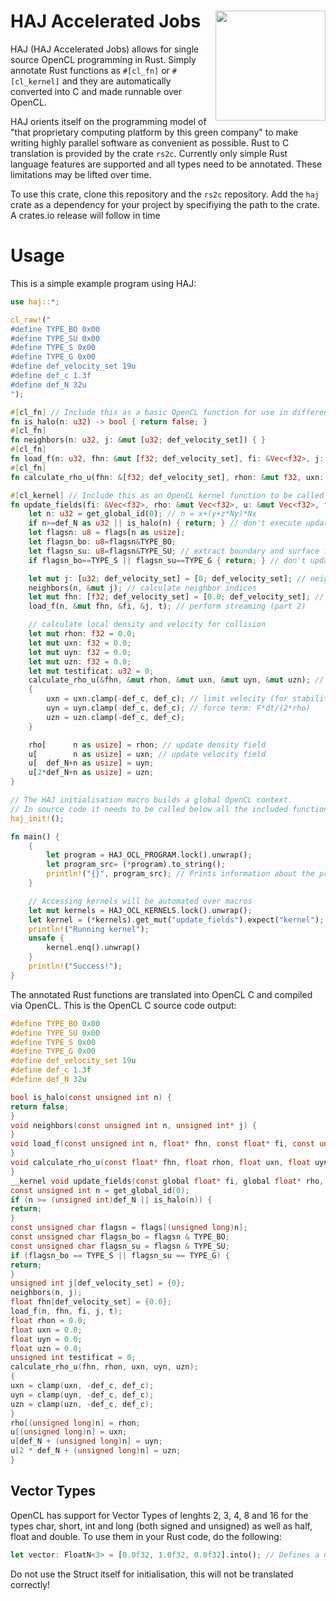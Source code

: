 <h1> HAJ Accelerated Jobs <img align="right" src="https://github.com/user-attachments/assets/ff9a905f-ffe7-4c44-90e3-bdab747b1889" width="176px" float="left"></h1>

HAJ (HAJ Accelerated Jobs) allows for single source OpenCL programming in Rust. Simply annotate Rust
functions as `#[cl_fn]` or `#[cl_kernel]` and they are automatically converted into C and made runnable
over OpenCL.

HAJ orients itself on the programming model of "that proprietary computing platform by this green company"
to make writing highly parallel software as convenient as possible. Rust to C translation is provided
by the crate `rs2c`. Currently only simple Rust language features are supported and all types need to
be annotated. These limitations may be lifted over time.

To use this crate, clone this repository and the `rs2c` repository. Add the `haj` crate as a dependency
for your project by specifiying the path to the crate. A crates.io release will follow in time

# Usage

This is a simple example program using HAJ:

```rust
use haj::*;

cl_raw!("
#define TYPE_BO 0x00
#define TYPE_SU 0x00
#define TYPE_S 0x00
#define TYPE_G 0x00
#define def_velocity_set 19u
#define def_c 1.3f
#define def_N 32u
");

#[cl_fn] // Include this as a basic OpenCL function for use in different OpenCL code
fn is_halo(n: u32) -> bool { return false; }
#[cl_fn]
fn neighbors(n: u32, j: &mut [u32; def_velocity_set]) { }
#[cl_fn]
fn load_f(n: u32, fhn: &mut [f32; def_velocity_set], fi: &Vec<f32>, j: &[u32; def_velocity_set], t: u64) { }
#[cl_fn]
fn calculate_rho_u(fhn: &[f32; def_velocity_set], rhon: &mut f32, uxn: &mut f32, uyn: &mut f32, uzn: &mut f32) {}

#[cl_kernel] // Include this as an OpenCL kernel function to be called in parallel
fn update_fields(fi: &Vec<f32>, rho: &mut Vec<f32>, u: &mut Vec<f32>, flags: &Vec<u8>, t: u64, fx: f32, fy: f32, fz: f32) {
    let n: u32 = get_global_id(0); // n = x+(y+z*Ny)*Nx
    if n>=def_N as u32 || is_halo(n) { return; } // don't execute update_fields() on halo
    let flagsn: u8 = flags[n as usize];
    let flagsn_bo: u8=flagsn&TYPE_BO;
    let flagsn_su: u8=flagsn&TYPE_SU; // extract boundary and surface flags
    if flagsn_bo==TYPE_S || flagsn_su==TYPE_G { return; } // don't update fields for boundary or gas lattice points

    let mut j: [u32; def_velocity_set] = [0; def_velocity_set]; // neighbor indices
    neighbors(n, &mut j); // calculate neighbor indices
    let mut fhn: [f32; def_velocity_set] = [0.0; def_velocity_set]; // local DDFs
    load_f(n, &mut fhn, &fi, &j, t); // perform streaming (part 2)

    // calculate local density and velocity for collision
    let mut rhon: f32 = 0.0;
    let mut uxn: f32 = 0.0;
    let mut uyn: f32 = 0.0;
    let mut uzn: f32 = 0.0;
    let mut testificat: u32 = 0;
    calculate_rho_u(&fhn, &mut rhon, &mut uxn, &mut uyn, &mut uzn); // calculate density and velocity fields from fi
    {
        uxn = uxn.clamp(-def_c, def_c); // limit velocity (for stability purposes)
        uyn = uyn.clamp(-def_c, def_c); // force term: F*dt/(2*rho)
        uzn = uzn.clamp(-def_c, def_c);
    }

    rho[      n as usize] = rhon; // update density field
    u[        n as usize] = uxn; // update velocity field
    u[  def_N+n as usize] = uyn;
    u[2*def_N+n as usize] = uzn;
}

// The HAJ initialisation macro builds a global OpenCL context.
// In source code it needs to be called below all the included functions.   
haj_init!(); 

fn main() {
    {
        let program = HAJ_OCL_PROGRAM.lock().unwrap();
        let program_src= (*program).to_string();
        println!("{}", program_src); // Prints information about the program, including OpenCL source code and compiled bytes
    }

    // Accessing kernels will be automated over macros
    let mut kernels = HAJ_OCL_KERNELS.lock().unwrap();
    let kernel = (*kernels).get_mut("update_fields").expect("kernel");
    println!("Running kernel");
    unsafe {
        kernel.enq().unwrap()
    }
    println!("Success!");
}
```

The annotated Rust functions are translated into OpenCL C and compiled via OpenCL. This is the OpenCL C source code output:

```c
#define TYPE_BO 0x00
#define TYPE_SU 0x00
#define TYPE_S 0x00
#define TYPE_G 0x00
#define def_velocity_set 19u
#define def_c 1.3f
#define def_N 32u

bool is_halo(const unsigned int n) {
return false;
}
void neighbors(const unsigned int n, unsigned int* j) {
}
void load_f(const unsigned int n, float* fhn, const float* fi, const unsigned int* j, const unsigned long t) {
}
void calculate_rho_u(const float* fhn, float rhon, float uxn, float uyn, float uzn) {
}
__kernel void update_fields(const global float* fi, global float* rho, global float* u, const global unsigned char* flags, const unsigned long t, const float fx, const float fy, const float fz) {
const unsigned int n = get_global_id(0);
if (n >= (unsigned int)def_N || is_halo(n)) {
return;
}
const unsigned char flagsn = flags[(unsigned long)n];
const unsigned char flagsn_bo = flagsn & TYPE_BO;
const unsigned char flagsn_su = flagsn & TYPE_SU;
if (flagsn_bo == TYPE_S || flagsn_su == TYPE_G) {
return;
}
unsigned int j[def_velocity_set] = {0};
neighbors(n, j);
float fhn[def_velocity_set] = {0.0};
load_f(n, fhn, fi, j, t);
float rhon = 0.0;
float uxn = 0.0;
float uyn = 0.0;
float uzn = 0.0;
unsigned int testificat = 0;
calculate_rho_u(fhn, rhon, uxn, uyn, uzn);
{
uxn = clamp(uxn, -def_c, def_c);
uyn = clamp(uyn, -def_c, def_c);
uzn = clamp(uzn, -def_c, def_c);
}
rho[(unsigned long)n] = rhon;
u[(unsigned long)n] = uxn;
u[def_N + (unsigned long)n] = uyn;
u[2 * def_N + (unsigned long)n] = uzn;
}
```

## Vector Types

OpenCL has support for Vector Types of lenghts 2, 3, 4, 8 and 16 for the types char, short, int and
long (both signed and unsigned) as well as half, float and double. To use them in your Rust code,
do the following:
```rust
let vector: FloatN<3> = [0.0f32, 1.0f32, 0.0f32].into(); // Defines a new OpenCL float Vector of lenght 3
```
Do not use the Struct itself for initialisation, this will not be translated correctly!